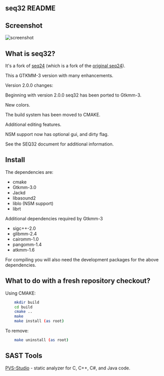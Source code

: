 seq32 README
------------

Screenshot
----------

![screenshot](https://raw.github.com/Stazed/seq32/wip/icons/seq32-2.0.0.png "Seq32 release-2.0.0")

What is seq32?
--------------
It's a fork of [seq24](https://launchpad.net/seq24) (which is a fork of the [original seq24](http://filter24.org/seq24/)).

This a GTKMM-3 version with many enhancements.

Version 2.0.0 changes:

Beginning with version 2.0.0 seq32 has been ported to Gtkmm-3. 

New colors.

The build system has been moved to CMAKE.

Additional editing features.

NSM support now has optional gui, and dirty flag.

See the SEQ32 document for additional information.

Install
-------

The dependencies are:

*   cmake
*   Gtkmm-3.0
*   Jackd
*   libasound2
*   liblo   (NSM support)
*   librt

Additional dependencies required by Gtkmm-3
*   sigc++-2.0
*   glibmm-2.4
*   cairomm-1.0
*   pangomm-1.4
*   atkmm-1.6

For compiling you will also need the development packages for the above dependencies.

What to do with a fresh repository checkout?
--------------------------------------------
Using CMAKE:
```bash
    mkdir build
    cd build
    cmake ..
    make
    make install (as root)
```
To remove:
```bash
    make uninstall (as root)
```
## SAST Tools

[PVS-Studio](https://pvs-studio.com/en/pvs-studio/?utm_source=website&utm_medium=github&utm_campaign=open_source) - static analyzer for C, C++, C#, and Java code.
